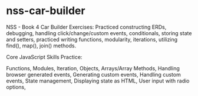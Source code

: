 # nss-car-builder
NSS - Book 4 Car Builder Exercises: Practiced constructing ERDs, debugging, handling click/change/custom events, conditionals, storing state and setters, practiced writing functions, modularity, iterations, utilizing find(), map(), join() methods.

Core JavaScript Skills Practice:

Functions,
Modules,
Iteration,
Objects,
Arrays/Array Methods,
Handling browser generated events,
Generating custom events,
Handling custom events,
State management,
Displaying state as HTML,
User input with radio options,
